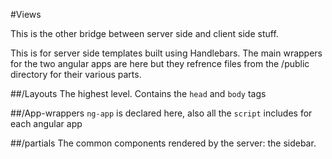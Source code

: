 #Views

This is the other bridge between server side and client side stuff.  

This is for server side templates built using Handlebars.
The main wrappers for the two angular apps are here but they refrence files from the /public directory for their various parts.

##/Layouts
The highest level.  Contains the `head` and `body` tags

##/App-wrappers
`ng-app` is declared here, also all the `script` includes for each angular app

##/partials
The common components rendered by the server: the sidebar.